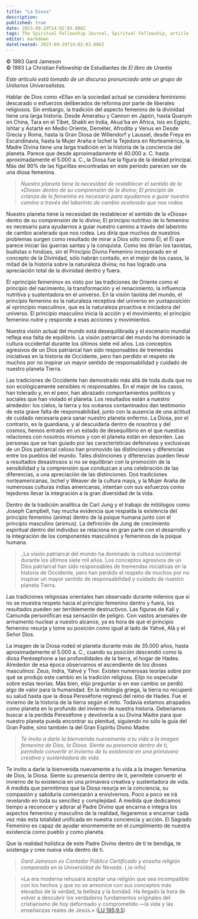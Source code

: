 ```yaml
---
title: "La Diosa"
description: 
published: true
date: 2023-09-29T14:02:03.086Z
tags: The Spiritual Fellowship Journal, Spiritual Fellowship, article
editor: markdown
dateCreated: 2023-09-29T14:02:03.086Z
---
```


<p class="v-card v-sheet theme--light grey lighten-3 px-2">© 1993 Gard Jameson<br>© 1993 La Christian Fellowship de Estudiantes de <i>El libro de Urantia</i></p>


_Este artículo está tomado de un discurso pronunciado ante un grupo de Unitarios Universalistas._

Hablar de Dios como «Ella» en la sociedad actual se considera feminismo descarado o esfuerzos deliberados de reforma por parte de liberales religiosos. Sin embargo, la tradición del aspecto femenino de la divinidad tiene una larga historia. Desde Ameratsu y Cannon en Japón, hasta Quanyin en China, Tara en el Tíbet, Shakti en India, Akua'ba en África, Isis en Egipto, Ishtar y Astarté en Medio Oriente, Deméter, Afrodita y Venus en Desde Grecia y Roma, hasta la Gran Diosa de Willendorf y Laussel, desde Freya en Escandinavia, hasta la Mujer Araña e Ixchel la Tejedora en Norteamérica, la Madre Divina tiene una larga tradición en la historia de la conciencia del planeta. Parece que desde aproximadamente el 40.000 a. C. hasta aproximadamente el 5.000 a. C., la Diosa fue la figura de la deidad principal. Más del 90% de las figurillas encontradas en este período parecen ser de una diosa femenina.

> _Nuestro planeta tiene la necesidad de restablecer el sentido de la «Diosa» dentro de su comprensión de lo divino; El principio de crianza de lo femenino es necesario para ayudarnos a guiar nuestro camino a través del laberinto de cambio acelerado que nos rodea._

Nuestro planeta tiene la necesidad de restablecer el sentido de la «Diosa» dentro de su comprensión de lo divino; El principio nutritivo de lo femenino es necesario para ayudarnos a guiar nuestro camino a través del laberinto de cambio acelerado que nos rodea. Les diría que muchos de nuestros problemas surgen como resultado de mirar a Dios sólo como Él, el Él que parece iniciar las guerras santas y la conquista. Como les dirían los taoístas, budistas o hindúes, sin el Principio Divino Femenino incorporado en el concepto de la Divinidad, sólo habrán contado, en el mejor de los casos, la mitad de la historia sobre la naturaleza divina; no has logrado una apreciación total de la divinidad dentro y fuera.

El «principio femenino» es visto por las tradiciones de Oriente como el principio del nacimiento, la transformación y el renacimiento, la influencia nutritiva y sustentadora en el universo. En la visión taoísta del mundo, el principio femenino es la naturaleza receptiva del universo en yuxtaposición al «principio masculino», que es la naturaleza proactiva e iniciadora del universo. El principio masculino inicia la acción y el movimiento; el principio femenino nutre y responde a esas acciones y movimientos.

Nuestra visión actual del mundo está desequilibrada y el escenario mundial refleja esa falta de equilibrio. La visión patriarcal del mundo ha dominado la cultura occidental durante los últimos siete mil años. Los conceptos agresivos de un Dios patriarcal han sido responsables de tremendas iniciativas en la historia de Occidente, pero han perdido el respeto de muchos por no inspirar un mayor sentido de responsabilidad y cuidado de nuestro planeta Tierra.

Las tradiciones de Occidente han demostrado más allá de toda duda que no son ecológicamente sensibles ni responsables. En el mejor de los casos, han tolerado y, en el peor, han abrazado comportamientos políticos y sociales que han violado el planeta. Los resultados están a nuestro alrededor: los cielos, la tierra y los océanos contaminados dan testimonio de esta grave falta de responsabilidad, junto con la ausencia de una actitud de cuidado necesaria para sanar nuestro planeta enfermo. La Diosa, por el contrario, es la guardiana, y al descuidarla dentro de nosotros y del cosmos, hemos entrado en un estado de desequilibrio en el que nuestras relaciones con nosotros mismos y con el planeta están en desorden. Las personas que se han guiado por las características defensivas y exclusivas de un Dios patriarcal celoso han promovido las distinciones y diferencias entre los pueblos del mundo. Tales distinciones y diferencias pueden llevar a resultados desastrosos si no se equilibran con la promoción de la sensibilidad y la comprensión que conduzcan a una celebración de las diferencias, a una apreciación de las distinciones. Dos tradiciones norteamericanas, Ixchel y Weaver de la cultura maya, y la Mujer Araña de numerosas culturas indias americanas, intentan con sus esfuerzos como tejedores llevar la integración a la gran diversidad de la vida.

Dentro de la tradición analítica de Carl Jung y el trabajo de mitólogos como Joseph Campbell, hay mucha evidencia que respalda la existencia del principio femenino (anima) dentro de la psique humana junto con el principio masculino (animus). La definición de Jung de crecimiento espiritual dentro del individuo se relaciona en gran parte con el desarrollo y la integración de los componentes masculinos y femeninos de la psique humana.

> _La visión patriarcal del mundo ha dominado la cultura occidental durante los últimos siete mil años. Los conceptos agresivos de un Dios patriarcal han sido responsables de tremendas iniciativas en la historia de Occidente, pero han perdido el respeto de muchos por no inspirar un mayor sentido de responsabilidad y cuidado de nuestro planeta Tierra.

Las tradiciones religiosas orientales han observado durante milenios que si no se muestra respeto hacia el principio femenino dentro y fuera, los resultados pueden ser terriblemente destructivos. Las figuras de Kali y Camunda personifican esa sensación de peligro. Con vastos arsenales de armamento nuclear a nuestro alcance, ya es hora de que el principio femenino resurja y tome su posición como igual al lado de Yahvé, Alá y el Señor Dios.

La imagen de la Diosa rodeó el planeta durante más de 35.000 años, hasta aproximadamente el 5.000 a. C., cuando su posición descendió como la diosa Perésephone a las profundidades de la tierra, el hogar de Hades. Alrededor de esa época observamos el ascendiente de los dioses masculinos: Zeus, Indra, Yahvé y Thor. Existen numerosas teorías sobre por qué se produjo este cambio en la tradición religiosa. Elijo no especular sobre estas teorías. Más bien, elijo preguntar si en ese cambio se perdió algo de valor para la humanidad. En la mitología griega, la tierra no recuperó su salud hasta que la diosa Pereséfone regresó del reino de Hades. Fue el invierno de la historia de la tierra según el mito. Todavía estamos atrapados como planeta en lo profundo del invierno de nuestra historia. Deberíamos buscar a la perdida Pereséfone y devolverla a su Divina Madre para que nuestro planeta pueda encontrar su plenitud, siguiendo no sólo la guía del Gran Padre, sino también la del Gran Espíritu Divino Madre.

> _Te invito a darle la bienvenida nuevamente a tu vida a la imagen femenina de Dios, la Diosa. Siente su presencia dentro de ti, permítele convertir el invierno de tu existencia en una primavera creativa y sustentadora de vida._

Te invito a darle la bienvenida nuevamente a tu vida a la imagen femenina de Dios, la Diosa. Siente su presencia dentro de ti, permítele convertir el invierno de tu existencia en una primavera creativa y sustentadora de vida. A medida que permitimos que la Diosa resurja en la conciencia, su compasión y sabiduría comenzarán a envolvernos. Poco a poco se irá revelando en toda su sencillez y complejidad. A medida que dedicamos tiempo a reconocer y adorar al Padre Divino que encarna e integra los aspectos femenino y masculino de la realidad, llegaremos a encarnar cada vez más esta totalidad unificada en nuestra conciencia y acción. El Sagrado Femenino es capaz de ayudar enormemente en el cumplimiento de nuestra existencia como pueblo y como planeta.

Que la realidad holística de este Padre Divino dentro de ti te bendiga, te sostenga y cree nueva vida dentro de ti.

> _Gard Jameson es Contador Público Certificado y enseña religión comparada en la Universidad de Nevada._
{.is-info}

> «La era moderna rehusará aceptar una religión que sea incompatible con los hechos y que no se armonice con sus conceptos más elevados de la verdad, la belleza y la bondad. Ha llegado la hora de volver a descubrir los verdaderos fundamentos originales del cristianismo de hoy deformado y comprometido —la vida y las enseñanzas reales de Jesús.» ([LU 195:9.5](/es/The_Urantia_Book/195#p9_5))

